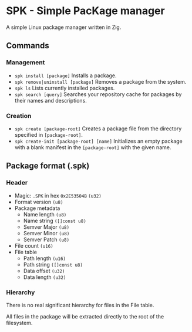 # SPK - Simple PacKage manager

A simple Linux package manager written in Zig.

## Commands

### Management
- `spk install [package]`
    Installs a package.
- `spk remove|uninstall [package]`
    Removes a package from the system.
- `spk ls`
    Lists currently installed packages.
- `spk search [query]`
    Searches your repository cache for packages by their names and descriptions.

### Creation
- `spk create [package-root]`
    Creates a package file from the directory specified in `[package-root]`.
- `spk create-init [package-root] [name]`
    Initializes an empty package with a blank manifest in the `[package-root]` with the given name.

## Package format (.spk)

### Header

- Magic: `.SPK` in hex `0x2E53504B` `(u32)`
- Format version `(u8)`
- Package metadata
  - Name length `(u8)`
  - Name string `([]const u8)`
  - Semver Major `(u8)`
  - Semver Minor `(u8)`
  - Semver Patch `(u8)`
- File count `(u16)`
- File table
  - Path length `(u16)`
  - Path string `([]const u8)`
  - Data offset `(u32)`
  - Data length `(u32)`


### Hierarchy

There is no real significant hierarchy for files in the File table.

All files in the package will be extracted directly to the root of the filesystem.